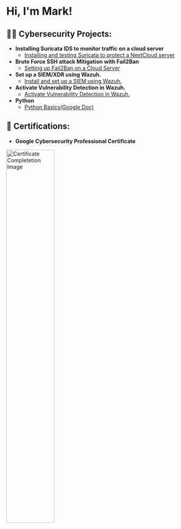 <h1>Hi, I'm Mark! <br/></h1>

<h2>👨‍💻 Cybersecurity Projects:</h2>

- <b>Installing Suricata IDS to monitor traffic on a cloud server</b>
  - [Installing and testing Suricata to protect a NextCloud server](https://github.com/MysticalMark88/InstallSuricata)
- <b>Brute Force SSH attack Mitigation with Fail2Ban</b>
  - [Setting up Fail2Ban on a Cloud Server](https://github.com/MysticalMark88/SetUpFail2Ban)
- <b>Set up a SIEM/XDR using Wazuh.</b>
  - [Install and set up a SIEM using Wazuh.](https://github.com/MysticalMark88/WazuhSetUp)
- <b>Activate Vulnerability Detection in Wazuh.</b>
  - [Activate Vulnerability Detection in Wazuh.](https://github.com/MysticalMark88/ActivateVulnerabilityDetectionWazuh)
- <b>Python</b>
  - [Python Basics(Google Doc)](https://docs.google.com/document/d/19RQz4CpuSSeoVfqXth9eSWwR1aTN_23rJlqRNjRPlD4/edit?usp=sharing&resourcekey=0-FP1QVNdWPAhowu3GigNX1w)
 
<h2>📜 Certifications:</h2>

- <b>Google Cybersecurity Professional Certificate</b>
<img src="https://i.imgur.com/LyJdMfp.png" height="50%" width="50%" alt="Certificate Completetion Image"/>



<!--
this is a ✨ _special_ ✨ repository because its `README.md` (this file) appears on your GitHub profile.

Here are some ideas to get you started:

- 🔭 I’m currently working on ...
- 🌱 I’m currently learning ...
- 👯 I’m looking to collaborate on ...
- 🤔 I’m looking for help with ...
- 💬 Ask me about ...
- 📫 How to reach me: ...
- 😄 Pronouns: ...
- ⚡ Fun fact: ...
-->
